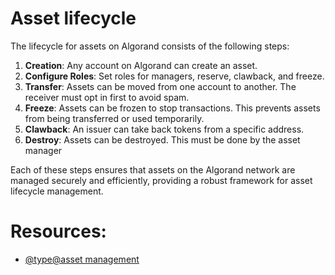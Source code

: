 

# Asset lifecycle
The lifecycle for assets on Algorand consists of the following steps:

1. **Creation**: Any account on Algorand can create an asset.
2. **Configure Roles**: Set roles for managers, reserve, clawback, and freeze.
3. **Transfer**: Assets can be moved from one account to another. The receiver must opt in first to avoid spam.
4. **Freeze**: Assets can be frozen to stop transactions. This prevents assets from being transferred or used temporarily.
5. **Clawback**: An issuer can take back tokens from a specific address.
6. **Destroy**: Assets can be destroyed. This must be done by the asset manager

Each of these steps ensures that assets on the Algorand network are managed securely and efficiently, providing a robust framework for asset lifecycle management.


# Resources: 
- [@type@asset management](https://developer.algorand.org/search/?search_query=asset%20management&category=all-categories)